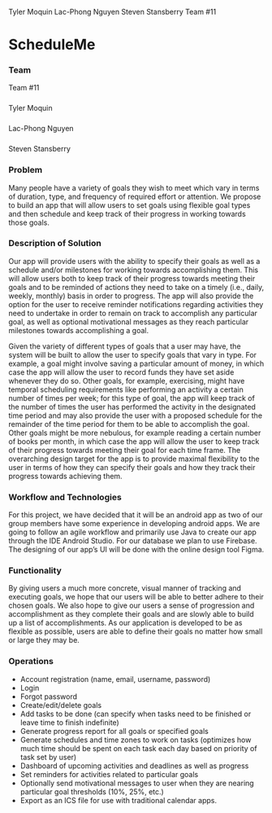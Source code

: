 Tyler Moquin
Lac-Phong Nguyen
Steven Stansberry
Team #11

# ScheduleMe

### Team
Team #11
###
Tyler Moquin
###
Lac-Phong Nguyen
###
Steven Stansberry

### Problem	
Many people have a variety of goals they wish to meet which vary in terms of duration, type, and frequency of required effort or attention. We propose to build an app that will allow users to set goals using flexible goal types and then schedule and keep track of their progress in working towards those goals.

### Description of Solution	
Our app will provide users with the ability to specify their goals as well as a schedule and/or milestones for working towards accomplishing them. This will allow users both to keep track of their progress towards meeting their goals and to be reminded of actions they need to take on a timely (i.e., daily, weekly, monthly) basis in order to progress. The app will also provide the option for the user to receive reminder notifications regarding activities they need to undertake in order to remain on track to accomplish any particular goal, as well as optional motivational messages as they reach particular milestones towards accomplishing a goal.

Given the variety of different types of goals that a user may have, the system will be built to allow the user to specify goals that vary in type. For example, a goal might involve saving a particular amount of money, in which case the app will allow the user to record funds they have set aside whenever they do so. Other goals, for example, exercising, might have temporal scheduling requirements like performing an activity a certain number of times per week; for this type of goal, the app will keep track of the number of times the user has performed the activity in the designated time period and may also provide the user with a proposed schedule for the remainder of the time period for them to be able to accomplish the goal. Other goals might be more nebulous, for example reading a certain number of books per month, in which case the app will allow the user to keep track of their progress towards meeting their goal for each time frame. The overarching design target for the app is to provide maximal flexibility to the user in terms of how they can specify their goals and how they track their progress towards achieving them.

### Workflow and Technologies
For this project, we have decided that it will be an android app as two of our group members have some experience in developing android apps. We are going to follow an agile workflow and primarily use Java to create our app through the IDE Android Studio. For our database we plan to use Firebase. The designing of our app’s UI will be done with the online design tool Figma.

### Functionality	
By giving users a much more concrete, visual manner of tracking and executing goals, we hope that our users will be able to better adhere to their chosen goals. We also hope to give our users a sense of progression and accomplishment as they complete their goals and are slowly able to build up a list of accomplishments. As our application is developed to be as flexible as possible, users are able to define their goals no matter how small or large they may be.

### Operations	
- Account registration (name, email, username, password)
- Login
- Forgot password
- Create/edit/delete goals
- Add tasks to be done (can specify when tasks need to be finished or leave time to finish indefinite)
- Generate progress report for all goals or specified goals
- Generate schedules and time zones to work on tasks (optimizes how much time should be spent on each task each day based on priority of task set by user)
- Dashboard of upcoming activities and deadlines as well as progress
- Set reminders for activities related to particular goals
- Optionally send motivational messages to user when they are nearing particular goal thresholds (10%, 25%, etc.)
- Export as an ICS file for use with traditional calendar apps.
